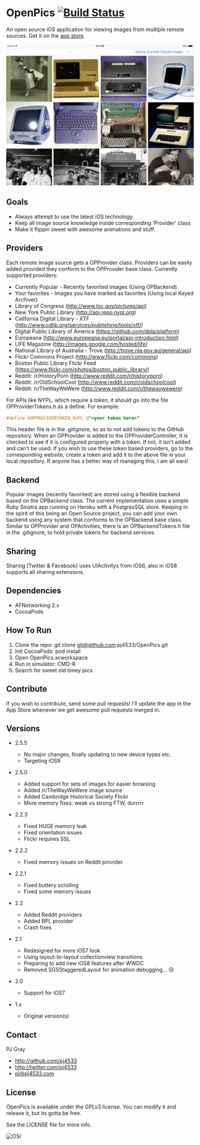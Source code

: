 # OpenPics [![Build Status](https://travis-ci.org/pj4533/OpenPics.png?branch=master)](https://travis-ci.org/pj4533/OpenPics?branch=master)

An open source iOS application for viewing images from multiple remote sources. Get it on the [app store](https://itunes.apple.com/us/app/openpics/id633423505?ls=1&mt=8).


![Screenshot](openpics.png "Screenshot")

## Goals

* Always attempt to use the latest iOS technology.
* Keep all image source knowledge inside corresponding 'Provider' class
* Make it flippin sweet with awesome animations and stuff.

## Providers

Each remote image source gets a OPProvider class.  Providers can be easily added provided they conform to the OPProvider base class.  Currently supported providers:

* Currently Popular - Recently favorited images (Using OPBackend)
* Your favorites - Images you have marked as favorites (Using local Keyed Archiver)
* Library of Congress (http://www.loc.gov/pictures/api)
* New York Public Library (http://api.repo.nypl.org)
* California Digital Library - XTF (http://www.cdlib.org/services/publishing/tools/xtf/)
* Digital Public Library of America (https://github.com/dpla/platform)
* Europeana (http://www.europeana.eu/portal/api-introduction.html)
* LIFE Magazine (http://images.google.com/hosted/life)
* National Library of Australia - Trove (http://trove.nla.gov.au/general/api)
* Flickr Commons Project (http://www.flickr.com/commons)
* Boston Public Library Flickr Feed (https://www.flickr.com/photos/boston_public_library/)
* Reddit: /r/HistoryPorn (http://www.reddit.com/r/historyporn)
* Reddit: /r/OldSchoolCool (http://www.reddit.com/r/oldschoolcool)
* Reddit: /r/TheWayWeWere (http://www.reddit.com/r/thewaywewere)

For APIs like NYPL, which require a token, it should go into the file OPProviderTokens.h as a define.   For example:

``` objective-c
#define kOPPROVIDERTOKEN_NYPL @"<your token here>"
```

This header file is in the .gitignore, so as to not add tokens to the GitHub repository.  When an OPProvider is added to the OPProviderController, it is checked to see if it is configured properly with a token.  If not, it isn't added and can't be used.  If you wish to use these token based providers, go to the corresponding website, create a token and add it to the above file in your local repository.   If anyone has a better way of managing this, I am all ears!

## Backend

Popular images (recently favorited) are stored using a flexible backend based on the OPBackend class.  The current implementation uses a simple Ruby Sinatra app running on Heroku with a PostgresSQL store.  Keeping in the spirit of this being an Open Source project, you can add your own backend using any system that conforms to the OPBackend base class.   Similar to OPProvider and OPActivities, there is an OPBackendTokens.h file in the .gitignore, to hold private tokens for backend services.

## Sharing

Sharing (Twitter & Facebook) uses UIActivitys from iOS6, also in iOS8 supports all sharing extensions.

## Dependencies

* AFNetworking 2.x
* CocoaPods

## How To Run

1. Clone the repo:    git clone git@github.com:pj4533/OpenPics.git
2. Init CocoaPods:    pod install
3. Open OpenPics.xcworkspace
4. Run in simulator:  CMD-R
5. Search for sweet old timey pics.

## Contribute

If you wish to contribute, send some pull requests!  I'll update the app in the App Store whenever we get awesome pull requests merged in.

## Versions

* 2.5.5
	* No major changes, finally updating to new device types etc.
	* Targeting iOS9
* 2.5.0
	* Added support for sets of images for easier browsing 
	* Added /r/TheWayWeWere image source
	* Added Cambridge Historical Society Flickr
	* More memory fixes: weak vs strong FTW, durrrrr
* 2.2.3
	* Fixed HUGE memory leak
	* Fixed orientation issues
	* Flickr requires SSL
* 2.2.2
	* Fixed memory issues on Reddit provider
* 2.2.1
	* Fixed buttery scrolling
	* Fixed some memory issues
* 2.2
	* Added Reddit providers
	* Added BPL provider
	* Crash fixes
* 2.1
	* Redesigned for more iOS7 look
	* Using layout-to-layout collectionview transitions
	* Preparing to add new iOS8 features after WWDC
	* Removed SGSStaggeredLayout for animation debugging...  :unamused:

* 2.0
	* Support for iOS7

* 1.x
	* Original version(s)

## Contact

PJ Gray

- http://github.com/pj4533
- http://twitter.com/pj4533
- pj@pj4533.com

## License

OpenPics is available under the GPLv3 license.  You can modify it and release it, but its gotta be free.

See the LICENSE file for more info.

![OSI](OpenPics/Images/OSI/OSI-logo-100x117.png "OSI")
